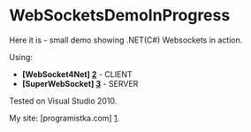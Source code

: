 WebSocketsDemoInProgress
========================

Here it is - small demo showing .NET(C#) Websockets in action. 

Using:     
- **[WebSocket4Net] [2]** - CLIENT
- **[SuperWebSocket] [3]** - SERVER

Tested on Visual Studio 2010.

My site: [programistka.com] [1].

[1]: http://programistka.com "programistka.com"
[2]: http://websocket4net.codeplex.com "WebSocket4Net"
[3]: http://superwebsocket.codeplex.com "SuperWebSocket"